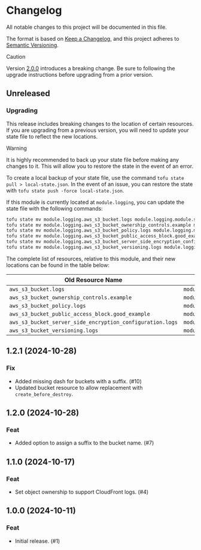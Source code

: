 # Changelog

All notable changes to this project will be documented in this file.

The format is based on [Keep a Changelog](https://keepachangelog.com/en/1.1.0/),
and this project adheres to
[Semantic Versioning](https://semver.org/spec/v2.0.0.html).

> [!CAUTION]
> Version [2.0.0] introduces a breaking change. Be sure to following the upgrade
> instructions before upgrading from a prior version.

## Unreleased

### Upgrading

This release includes breaking changes to the location of certain resources. If
you are upgrading from a previous version, you will need to update your state
file to reflect the new locations.

> [!WARNING]
> It is highly recommended to back up your state file before making any changes
> to it. This will allow you to restore the state in the event of an error.
>
> To create a local backup of your state file, use the command `tofu state
> pull > local-state.json`. In the event of an issue, you can restore the state
> with `tofu state push -force local-state.json`.

If this module is currently located at `module.logging`, you can update the
state file with the following commands:

```bash
tofu state mv module.logging.aws_s3_bucket.logs module.logging.module.s3.aws_s3_bucket.main
tofu state mv module.logging.aws_s3_bucket_ownership_controls.example module.logging.module.s3.aws_s3_bucket_ownership_controls.main
tofu state mv module.logging.aws_s3_bucket_policy.logs module.logging.module.s3.aws_s3_bucket_policy.main
tofu state mv module.logging.aws_s3_bucket_public_access_block.good_example "module.logging.module.s3.aws_s3_bucket_public_access_block.main[0]"
tofu state mv module.logging.aws_s3_bucket_server_side_encryption_configuration.logs module.logging.module.s3.aws_s3_bucket_server_side_encryption_configuration.main
tofu state mv module.logging.aws_s3_bucket_versioning.logs module.logging.module.s3.aws_s3_bucket_versioning.main
```

The complete list of resources, relative to this module, and their new locations
can be found in the table below:

| Old Resource Name                                         | New Resource Name                                                   |
|-----------------------------------------------------------|---------------------------------------------------------------------|
| `aws_s3_bucket.logs`                                      | `module.s3.aws_s3_bucket.main`                                      |
| `aws_s3_bucket_ownership_controls.example`                | `module.s3.aws_s3_bucket_ownership_controls.main`                   |
| `aws_s3_bucket_policy.logs`                               | `module.s3.aws_s3_bucket_policy.main`                               |
| `aws_s3_bucket_public_access_block.good_example`          | `module.s3.aws_s3_bucket_public_access_block.main[0]`               |
| `aws_s3_bucket_server_side_encryption_configuration.logs` | `module.s3.aws_s3_bucket_server_side_encryption_configuration.main` |
| `aws_s3_bucket_versioning.logs`                           | `module.s3.aws_s3_bucket_versioning.main`                           |

## 1.2.1 (2024-10-28)

### Fix

- Added missing dash for buckets with a suffix. (#10)
- Updated bucket resource to allow replacement with `create_before_destroy`.

## 1.2.0 (2024-10-28)

### Feat

- Added option to assign a suffix to the bucket name. (#7)

## 1.1.0 (2024-10-17)

### Feat

- Set object ownership to support CloudFront logs. (#4)

## 1.0.0 (2024-10-11)

### Feat

- Initial release. (#1)

[2.0.0]: #200-2025-02-28
